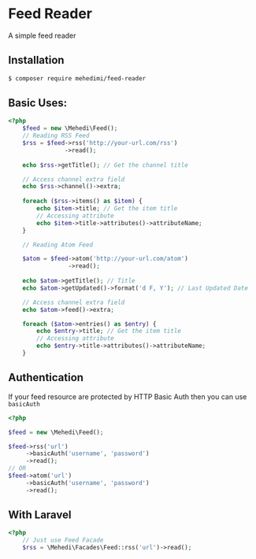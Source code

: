# Feed Reader
A simple feed reader
## Installation
```bash
$ composer require mehedimi/feed-reader
```
## Basic Uses:

```php
<?php
    $feed = new \Mehedi\Feed();
    // Reading RSS Feed
    $rss = $feed->rss('http://your-url.com/rss')
                ->read();
   
    echo $rss->getTitle(); // Get the channel title

    // Access channel extra field
    echo $rss->channel()->extra;
    
    foreach ($rss->items() as $item) {
        echo $item->title; // Get the item title
        // Accessing attribute
        echo $item->title->attributes()->attributeName;
    }

    // Reading Atom Feed

    $atom = $feed->atom('http://your-url.com/atom')
                 ->read();
    
    echo $atom->getTitle(); // Title
    echo $atom->getUpdated()->format('d F, Y'); // Last Updated Date

    // Access channel extra field
    echo $atom->feed()->extra;

    foreach ($atom->entries() as $entry) {
        echo $entry->title; // Get the item title
        // Accessing attribute
        echo $entry->title->attributes()->attributeName;
    }
```

## Authentication

If your feed resource are protected by HTTP Basic Auth then you can use `basicAuth` 
```php
<?php

$feed = new \Mehedi\Feed();

$feed->rss('url')
     ->basicAuth('username', 'password')
     ->read();
// OR
$feed->atom('url')
     ->basicAuth('username', 'password')
     ->read();
```

## With Laravel

```php
<?php
    // Just use Feed Facade
    $rss = \Mehedi\Facades\Feed::rss('url')->read();
  
```
